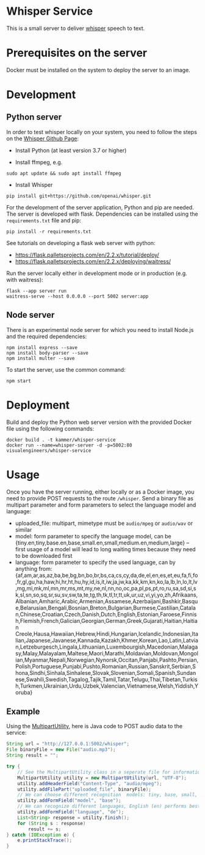 # Whisper Service

This is a small server to deliver [whisper](https://openai.com/blog/whisper/) speech to text.

# Prerequisites on the server

Docker must be installed on the system to deploy the server to an image.

# Development

## Python server

In order to test whisper locally on your system, you need to follow the steps on the [Whisper Github Page](https://github.com/openai/whisper):

* Install Python (at least version 3.7 or higher)

* Install ffmpeg, e.g.

```
sudo apt update && sudo apt install ffmpeg
```

* Install Whisper

```
pip install git+https://github.com/openai/whisper.git 
``` 

For the development of the server application, Python and pip are needed. The server is developed with flask. Dependencies can be installed using the `requirements.txt` file and pip:

```
pip install -r requirements.txt
```

See tutorials on developing a flask web server with python:

* https://flask.palletsprojects.com/en/2.2.x/tutorial/deploy/
* https://flask.palletsprojects.com/en/2.2.x/deploying/waitress/

Run the server locally either in development mode or in production (e.g. with waitress):

```
flask --app server run
waitress-serve --host 0.0.0.0 --port 5002 server:app
```

## Node server

There is an experimental node server for which you need to install Node.js and the required dependencies:

```
npm install express --save
npm install body-parser --save
npm install multer --save
```

To start the server, use the common command:

```
npm start
```

# Deployment

Build and deploy the Python web server version with the provided Docker file using the following commands:

```
docker build . -t kammer/whisper-service
docker run --name=whisper-server -d -p=5002:80 visualengineers/whisper-service
```

# Usage

Once you have the server running, either locally or as a Docker image, you need to provide POST requests to the route `/whisper`. Send a binary file as multipart parameter and form parameters to select the language model and language:

* uploaded_file: multipart, mimetype must be `audio/mpeg` or `audio/wav` or similar
* model: form parameter to specify the language model, can be {tiny.en,tiny,base.en,base,small.en,small,medium.en,medium,large} – first usage of a model will lead to long waiting times because they need to be downloaded first
* language: form parameter to specify the used language, can by anything from: {af,am,ar,as,az,ba,be,bg,bn,bo,br,bs,ca,cs,cy,da,de,el,en,es,et,eu,fa,fi,fo,fr,gl,gu,ha,haw,hi,hr,ht,hu,hy,id,is,it,iw,ja,jw,ka,kk,km,kn,ko,la,lb,ln,lo,lt,lv,mg,mi,mk,ml,mn,mr,ms,mt,my,ne,nl,nn,no,oc,pa,pl,ps,pt,ro,ru,sa,sd,si,sk,sl,sn,so,sq,sr,su,sv,sw,ta,te,tg,th,tk,tl,tr,tt,uk,ur,uz,vi,yi,yo,zh,Afrikaans,Albanian,Amharic,Arabic,Armenian,Assamese,Azerbaijani,Bashkir,Basque,Belarusian,Bengali,Bosnian,Breton,Bulgarian,Burmese,Castilian,Catalan,Chinese,Croatian,Czech,Danish,Dutch,English,Estonian,Faroese,Finnish,Flemish,French,Galician,Georgian,German,Greek,Gujarati,Haitian,Haitian Creole,Hausa,Hawaiian,Hebrew,Hindi,Hungarian,Icelandic,Indonesian,Italian,Japanese,Javanese,Kannada,Kazakh,Khmer,Korean,Lao,Latin,Latvian,Letzeburgesch,Lingala,Lithuanian,Luxembourgish,Macedonian,Malagasy,Malay,Malayalam,Maltese,Maori,Marathi,Moldavian,Moldovan,Mongolian,Myanmar,Nepali,Norwegian,Nynorsk,Occitan,Panjabi,Pashto,Persian,Polish,Portuguese,Punjabi,Pushto,Romanian,Russian,Sanskrit,Serbian,Shona,Sindhi,Sinhala,Sinhalese,Slovak,Slovenian,Somali,Spanish,Sundanese,Swahili,Swedish,Tagalog,Tajik,Tamil,Tatar,Telugu,Thai,Tibetan,Turkish,Turkmen,Ukrainian,Urdu,Uzbek,Valencian,Vietnamese,Welsh,Yiddish,Yoruba}

## Example

Using the [MultipartUtility](https://www.codejava.net/java-se/networking/upload-files-by-sending-multipart-request-programmatically), here is Java code to POST audio data to the service:

```Java
String url = "http://127.0.0.1:5002/whisper";
File binaryFile = new File("audio.mp3");
String result = "";

try {
    // See the MultipartUtility class in a seperate file for information
    MultipartUtility utility = new MultipartUtility(url, "UTF-8");
    utility.addHeaderField("Content-Type", "audio/mpeg");
    utility.addFilePart("uploaded_file", binaryFile);
    // We can choose different recognition  models: tiny, base, small, medium, large 
    utility.addFormField("model", "base");
    // We can recognize different languages, English (en) performs best, German (de) worse
    utility.addFormField("language", "de");
    List<String> response = utility.finish();
    for (String s : response)
        result += s;
} catch (IOException e) {
    e.printStackTrace();
}
```

